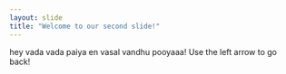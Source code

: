 ```yaml
---
layout: slide
title: "Welcome to our second slide!"
---
```

hey vada vada paiya en vasal vandhu pooyaaa!
Use the left arrow to go back!
